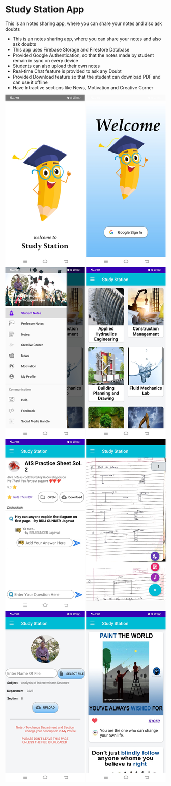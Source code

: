 # Study Station App
This is an notes sharing app, where you can share your notes and also ask doubts

*	This is an notes sharing app, where you can share your notes and also ask doubts
*	This app uses Firebase Storage and Firestore Database
*	Provided Google Authentication, so that the notes made by student remain in sync on every device
*	Students can also upload their own notes
*	Real-time Chat feature is provided to ask any Doubt
*	Provided Download feature so that the student can download PDF and can use it offline
*	Have Intractive sections like News, Motivation and Creative Corner

<img src="https://github.com/sachinsinghjagawat/Study-Station/blob/main/Study%20Station%20App%20Photos/Screenshot_20210707_190516.jpg" width="250"> <img src="https://github.com/sachinsinghjagawat/Study-Station/blob/main/Study%20Station%20App%20Photos/Screenshot_20210707_190546.jpg" width="250"> 
<img src="https://github.com/sachinsinghjagawat/Study-Station/blob/main/Study%20Station%20App%20Photos/Screenshot_20210707_190614.jpg" width="250">
<img src="https://github.com/sachinsinghjagawat/Study-Station/blob/main/Study%20Station%20App%20Photos/Screenshot_20210707_190530.jpg" width="250">
<img src="https://github.com/sachinsinghjagawat/Study-Station/blob/main/Study%20Station%20App%20Photos/Screenshot_20210707_190826.jpg" width="250">
<img src="https://github.com/sachinsinghjagawat/Study-Station/blob/main/Study%20Station%20App%20Photos/Screenshot_20210707_190738.jpg" width="250">
<img src="https://github.com/sachinsinghjagawat/Study-Station/blob/main/Study%20Station%20App%20Photos/Screenshot_20210707_190841.jpg" width="250">
<img src="https://github.com/sachinsinghjagawat/Study-Station/blob/main/Study%20Station%20App%20Photos/Screenshot_20210707_190644.jpg" width="250">


